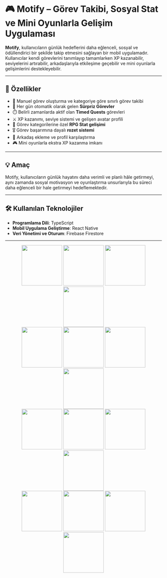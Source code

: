 # 🎮 Motify – Görev Takibi, Sosyal Stat ve Mini Oyunlarla Gelişim Uygulaması

**Motify**, kullanıcıların günlük hedeflerini daha eğlenceli, sosyal ve ödüllendirici bir şekilde takip etmesini sağlayan bir mobil uygulamadır.  
Kullanıcılar kendi görevlerini tanımlayıp tamamlarken XP kazanabilir, seviyelerini artırabilir, arkadaşlarıyla etkileşime geçebilir ve mini oyunlarla gelişimlerini destekleyebilir.

---

## 🚀 Özellikler

- 📝 Manuel görev oluşturma ve kategoriye göre sınırlı görev takibi
- 🎁 Her gün otomatik olarak gelen **Sürpriz Görevler**
- ⏱️ Belirli zamanlarda aktif olan **Timed Quests** görevleri
- ⚔️ XP kazanımı, seviye sistemi ve gelişen avatar profili
- 🎲 Görev kategorilerine özel **RPG Stat gelişimi**
- 🎖️ Görev başarımına dayalı **rozet sistemi**
- 👥 Arkadaş ekleme ve profil karşılaştırma
- 🎮 Mini oyunlarla ekstra XP kazanma imkanı

---

## 💡 Amaç

Motify, kullanıcıların günlük hayatını daha verimli ve planlı hâle getirmeyi, aynı zamanda sosyal motivasyon ve oyunlaştırma unsurlarıyla bu süreci daha eğlenceli bir hale getirmeyi hedeflemektedir.

---

## 🛠 Kullanılan Teknolojiler

- **Programlama Dili**: TypeScript  
- **Mobil Uygulama Geliştirme**: React Native  
- **Veri Yönetimi ve Oturum**: Firebase Firestore

---

<div align="center">
  <img src="https://github.com/user-attachments/assets/1ffcfb43-d77f-4d65-8542-0c1bcd66e84b" width="130" />
  <img src="https://github.com/user-attachments/assets/0eeac321-4283-43f8-8f85-14e6e7237a03" width="130" />
  <img src="https://github.com/user-attachments/assets/85ef7c0d-7cf3-46df-b3a2-410547f66331" width="130" />
  <img src="https://github.com/user-attachments/assets/f6e72091-2706-4176-945e-a5dfa68a6291" width="130" />
</div>

<div align="center">
  <img src="https://github.com/user-attachments/assets/d2517f6a-f2f4-4ed5-a4e0-598f85696144" width="130" />
  <img src="https://github.com/user-attachments/assets/190d3352-3bd3-4e07-b9dc-ce7f1682cfa0" width="130" />
  <img src="https://github.com/user-attachments/assets/278d5ee5-8295-4571-b110-fe1f87f593c2" width="130" />
  <img src="https://github.com/user-attachments/assets/66a2228e-fbca-4261-a5f8-2de3720829ee" width="130" />
</div>

<div align="center">
  <img src="https://github.com/user-attachments/assets/be68441c-b30d-4c65-8b96-62b6eb077cfe" width="130" />
  <img src="https://github.com/user-attachments/assets/87dd5560-6294-4abc-8840-60349125e950" width="130" />
  <img src="https://github.com/user-attachments/assets/e30c95df-b5b8-4283-91b3-0358156356b9" width="130" />
  <img src="https://github.com/user-attachments/assets/74d0f8f5-7604-42ad-bd2d-ab11d54e16c0" width="130" />
</div>

<div align="center">
  <img src="https://github.com/user-attachments/assets/839f93b0-bbca-4166-93ef-30ad554a3903" width="130" />
  <img src="https://github.com/user-attachments/assets/209753f0-d2fa-4e61-9736-994914ebaebf" width="130" />
  <img src="https://github.com/user-attachments/assets/6319803c-84fe-443a-bea9-ad8893bf7f90" width="130" />
  <img src="https://github.com/user-attachments/assets/45be0f0b-1442-4209-bb3a-658423b6a934" width="130" />
</div>
